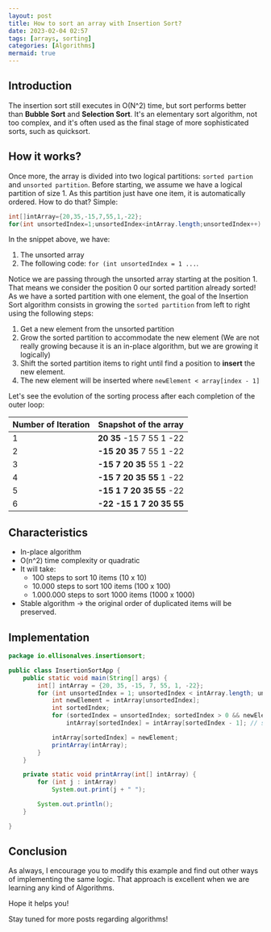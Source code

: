 ```yaml
---
layout: post
title: How to sort an array with Insertion Sort?
date: 2023-02-04 02:57
tags: [arrays, sorting]
categories: [Algorithms]
mermaid: true
---
```


## Introduction

The insertion sort still executes in O(N^2) time, but sort performs better than
**Bubble Sort** and **Selection Sort**. It's an elementary sort algorithm, not
too complex, and it's often used as the final stage of more sophisticated sorts,
such as quicksort.

## How it works?

Once more, the array is divided into two logical partitions: `sorted partion` and `unsorted partition`.
Before starting, we assume we have a logical partition of size 1. As this partition just have one item,
it is automatically ordered. How to do that? Simple:

```java
int[]intArray={20,35,-15,7,55,1,-22};
for(int unsortedIndex=1;unsortedIndex<intArray.length;unsortedIndex++)
```

In the snippet above, we have:

1. The unsorted array
2. The following code: `for (int unsortedIndex = 1 ...`.

Notice we are passing through the unsorted array starting at the position 1. That means we consider the
position 0 our sorted partition already sorted! As we have a sorted partition with one element, the goal of the
Insertion Sort algorithm consists in growing the `sorted partition` from left to right using the following steps:

1. Get a new element from the unsorted partition
2. Grow the sorted partition to accommodate the new element (We are not really growing because it is an in-place
   algorithm, but we are growing it logically)
3. Shift the sorted partition items to right until find a position to **insert** the new element.
4. The new element will be inserted where `newElement < array[index - 1]`

Let's see the evolution of the sorting process after each completion of the outer loop:

| Number of Iteration | Snapshot of the array    |
|---------------------|--------------------------|
| 1                   | **20 35** -15 7 55 1 -22 |
| 2                   | **-15 20 35** 7 55 1 -22 |
| 3                   | **-15 7 20 35** 55 1 -22 |
| 4                   | **-15 7 20 35 55** 1 -22 |
| 5                   | **-15 1 7 20 35 55** -22 |
| 6                   | **-22 -15 1 7 20 35 55** |

## Characteristics

* In-place algorithm
* O(n^2) time complexity or quadratic
* It will take:
    * 100 steps to sort 10 items (10 x 10)
    * 10.000 steps to sort 100 items (100 x 100)
    * 1.000.000 steps to sort 1000 items (1000 x 1000)
* Stable algorithm &rarr; the original order of duplicated items will be preserved.

## Implementation

```java
package io.ellisonalves.insertionsort;

public class InsertionSortApp {
    public static void main(String[] args) {
        int[] intArray = {20, 35, -15, 7, 55, 1, -22};
        for (int unsortedIndex = 1; unsortedIndex < intArray.length; unsortedIndex++) {
            int newElement = intArray[unsortedIndex];
            int sortedIndex;
            for (sortedIndex = unsortedIndex; sortedIndex > 0 && newElement < intArray[sortedIndex - 1]; sortedIndex--)
                intArray[sortedIndex] = intArray[sortedIndex - 1]; // shift numbers to right

            intArray[sortedIndex] = newElement;
            printArray(intArray);
        }
    }

    private static void printArray(int[] intArray) {
        for (int j : intArray)
            System.out.print(j + " ");

        System.out.println();
    }

}
```

## Conclusion

As always, I encourage you to modify this example and find out other ways of implementing the same logic. That approach
is excellent when we are learning any kind of Algorithms.

Hope it helps you!

Stay tuned for more posts regarding algorithms!